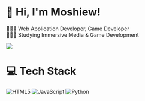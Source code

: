 <!-- Level 3: Add custom code -->
# 👋 Hi, I'm Moshiew!
👩🏻‍💻 Web Application Developer, Game Developer<br/>
👩🏻‍🎓 Studying Immersive Media & Game Development<br/>

<!-- GitHub stats from https://github.com/anuraghazra/github-readme-stats -->
![](https://github-readme-stats.vercel.app/api?username=moshiew&theme=radical&hide_border=false&include_all_commits=true&count_private=true)<br/>

# 💻 Tech Stack
<!-- Badges from https://github.com/Ileriayo/markdown-badges -->
![HTML5](https://img.shields.io/badge/html5-%23E34F26.svg?style=for-the-badge&logo=html5&logoColor=white)
![JavaScript](https://img.shields.io/badge/javascript-%23323330.svg?style=for-the-badge&logo=javascript&logoColor=%23F7DF1E)
![Python](https://img.shields.io/badge/python-3670A0?style=for-the-badge&logo=python&logoColor=ffdd54)
